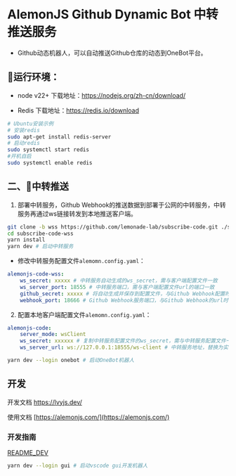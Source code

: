 # AlemonJS Github Dynamic Bot 中转推送服务

- Github动态机器人，可以自动推送Github仓库的动态到OneBot平台。

## 🚩运行环境：

- node v22+ 下载地址：https://nodejs.org/zh-cn/download/

- Redis 下载地址：https://redis.io/download

```sh
# Ubuntu安装示例
# 安装redis
sudo apt-get install redis-server
# 启动redis
sudo systemctl start redis
#开机自启
sudo systemctl enable redis
```

## 二、🎈中转推送

1. 部署中转服务，Github Webhook的推送数据到部署于公网的中转服务，中转服务再通过ws链接转发到本地推送客户端。

```sh
git clone -b wss https://github.com/lemonade-lab/subscribe-code.git ./subscribe-code-wss
cd subscribe-code-wss
yarn install
yarn dev # 启动中转服务
```

- 修改中转服务配置文件`alemomn.config.yaml`：

```yaml
alemonjs-code-wss:
    ws_secret: xxxxx # 中转服务自动生成的ws_secret，需与客户端配置文件一致
    ws_server_port: 18555 # 中转服务端口，需与客户端配置文件url的端口一致
    github_secret: xxxxx # 将自动生成并保存到配置文件，与Github Webhook配置时填写的一致
    webhook_port: 18666 # Github Webhook服务端口，与Github Webhook的url时填写的一致
```

2. 配置本地客户端配置文件`alemomn.config.yaml`：

```yaml
alemonjs-code:
    server_mode: wsClient
    ws_secret: xxxxxx # 复制中转服务配置文件的ws_secret，需与中转服务配置文件一致
    ws_server_url: ws://127.0.0.1:18555/ws-client # 中转服务地址，替换为实际中转服务（内网/公网）地址
```

```sh
yarn dev --login onebot # 启动OneBot机器人
```

## 开发

开发文档 [https://lvyjs.dev/ ](https://lvyjs.dev/)

使用文档 [https://alemonjs.com/](https://alemonjs.com/)

### 开发指南

[README_DEV](./README_DEV.md)

```sh
yarn dev --login gui # 启动vscode gui开发机器人
```
